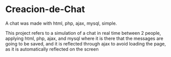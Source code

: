 # Creacion-de-Chat
A chat was made with html, php, ajax, mysql, simple.

This project refers to a simulation of a chat in real time between 2 people, applying html, php, ajax, and mysql where it is there that the messages are going to be saved, and it is reflected through ajax to avoid loading the page, as it is automatically reflected on the screen
